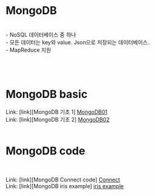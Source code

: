 # MongoDB
<br>
- NoSQL 데이터베이스 중 하나 <br>
- 모든 데이터는 key와 value. Json으로 저장되는 데이터베이스. <br>
- MapReduce 지원 <br>
<br> <br>
<br>

# MongoDB basic
Link: [link][MongoDB 기초 1] [MongoDB01](./MongoDB1.pdf) <br>
Link: [link][MongoDB 기초 2] [MongoDB02](./MongoDB02.pdf) <br> <br>

# MongoDB code 
<br>

Link: [link][MongoDB Connect code] [Connect](./code/conn.py) <br>
Link: [link][MongoDB iris example] [iris example](.//code/menu.py)
